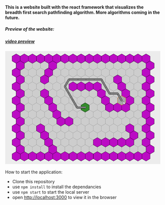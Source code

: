 **This is a website built with the react framework that visualizes the breadth first search pathfinding algorithm. More algorithms coming in the future.**

##### Preview of the website:
##### [video preview](https://streamable.com/7dwud1)
![preview](/public/preview.png)

How to start the application:
 * Clone this repository
 * use `npm install` to install the dependancies
 * use `npm start` to start the local server
 * open [http://localhost:3000](http://localhost:3000) to view it in the browser
